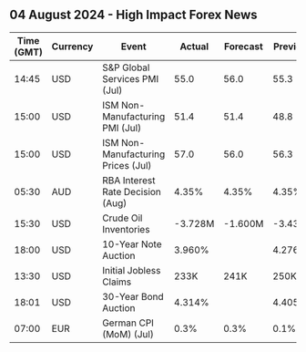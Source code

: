 ## 04 August 2024 - High Impact Forex News

| Time (GMT) | Currency | Event | Actual | Forecast | Previous |
|------|----------|-------|--------|----------|----------|
| 14:45 | USD | S&P Global Services PMI (Jul) | 55.0 | 56.0 | 55.3 |
| 15:00 | USD | ISM Non-Manufacturing PMI (Jul) | 51.4 | 51.4 | 48.8 |
| 15:00 | USD | ISM Non-Manufacturing Prices (Jul) | 57.0 | 56.0 | 56.3 |
| 05:30 | AUD | RBA Interest Rate Decision (Aug) | 4.35% | 4.35% | 4.35% |
| 15:30 | USD | Crude Oil Inventories | -3.728M | -1.600M | -3.436M |
| 18:00 | USD | 10-Year Note Auction | 3.960% |  | 4.276% |
| 13:30 | USD | Initial Jobless Claims | 233K | 241K | 250K |
| 18:01 | USD | 30-Year Bond Auction | 4.314% |  | 4.405% |
| 07:00 | EUR | German CPI (MoM) (Jul) | 0.3% | 0.3% | 0.1% |
